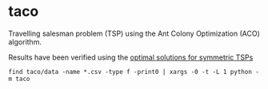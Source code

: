 # taco
Travelling salesman problem (TSP) using the Ant Colony Optimization (ACO) algorithm.

Results have been verified using the [optimal solutions for symmetric TSPs](http://comopt.ifi.uni-heidelberg.de/software/TSPLIB95/STSP.html)


```shell
find taco/data -name *.csv -type f -print0 | xargs -0 -t -L 1 python -m taco
```

